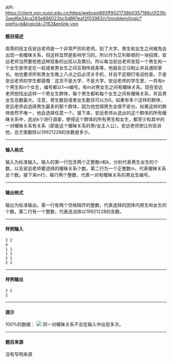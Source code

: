 API: https://client.vpn.nuist.edu.cn/https/webvpn893ff9021738b0357186c0f23fc2aed6e24ca283e886022bc5d861ea12f03963/v1/problem/logic?prefix=b&logicId=2162&enlink-vpn

#### 题目描述

雨荨的班主任安远老师是一个非常严厉的老师。到了大学，男生和女生之间难免会出现一些暧昧关系，但这样显然是影响学习的。所以作为艾利斯顿的一块招牌，安远老师当然要拒绝这种现象的出现以及繁衍。所以每当安远老师发现一个男生和一个女生放学走在一起或者男女生之间互相传纸条等，他就会立马制止并且通知家长。他也要求所有男女生晚上八点之后必须关手机，并且不定期打电话检查。于是安远老师的学生都感慨：这货不是大学，不是大学。安远老师的学生里，一共有n个男生和n个女生，编号都以1~n编号。有m对男女生之间有暧昧关系。现在安远老师想找出这样一个男女生群体，每个男生都和每个女生之间有暧昧关系，并且男女生总数最大。注意，男生数目或者女生数目可以为0。如果有多个这样的群体，安远老师会选择男生最多的那个群体，因为他觉得男生会很不安分。如果这样的群体依然不唯一，他会选择任意一个。接下来，安远老师从选出的这个群体的所有暧昧关系中，选出k个进行调查，使得这个群体的所有男生和女生，都至少和其中的一对暧昧关系有关系（即是这个暧昧关系的男/女主人公）。安远老师想让你告诉他，总方案数除以19921228的余数是多少。

---

#### 输入格式

输入为标准输入。输入的第一行包含两个正整数n和k，分别代表男生女生的个数，以及安远老师要选择的暧昧关系个数。第二行为一个正整数m，代表暧昧关系总个数。接下来m行，每行两个整数，代表一对有暧昧关系的男女生编号。

---

#### 输出格式

输出为标准输出。第一行有两个空格隔开的整数，代表选择的团体内男生和女生的个数。第二行有一个整数，代表选法除以19921228的余数。

---

#### 样例输入
```
3 2 
4
1 1
1 2
2 1
2 2
```

---

#### 样例输出
```
2 2
2
```

---

#### 提示

100%的数据： ![](../file/2162_0.jpg) 同一对暧昧关系不会在输入中出现多次。

---

#### 题目来源

没有写明来源
